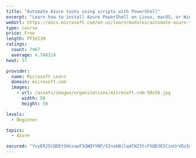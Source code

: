 ```yaml
---
title: "Automate Azure tasks using scripts with PowerShell"
excerpt: "Learn how to install Azure PowerShell on Linux, macOS, or Windows and then connect to Azure and manage your resources."
webUrl: https://docs.microsoft.com/en-us/learn/modules/automate-azure-tasks-with-powershell/
type: course
price: Free
length: PT1H11M
ratings:
  count: 7467
  average: 4.740324
heat: 57

provider:
  name: Microsoft Learn
  domain: microsoft.com
  images:
    - url: /assets/images/organizations/microsoft.com-50x50.jpg
      width: 50
      height: 50

levels:
  - Beginner

topics:
  - Azure

secured: "YoyER25CQOEtSHssawFSQWQYYNP/5InabBilqdCNZ3tcFXQD3ESCznUrVDz5qlFkQKUk8ocRvtWtRI62LAFOWFIT7tZsMvablEkeeo022xvurOM7Olv5ri4H+Y+yp5CVqmSZGbd9ahDSQcAbbkI6zmKrgCe18k7i6IjfdKN9KM/SdJfyhgjLE+z5Y9XjCEr3C/7Ka77hkMgUV/CyIAT53bi4CRpvGay0JxxnbvTJDM069IWMmZwNMfNA8PwqiCJ9TzZijLTQH4/q5M1ENZWAxEVseiy0YoxrPFZK+RQoUWk7lV86Ind7fD2p2we7qlZeisL3AkfHW906jIo3PSQ7FdFydpqr0GAr59r43W3JAce8+bwFcM/U5savU9F67qTMmVQfal7yqUTBYjxa2U/D/vWHNTy2ZhK1uPznn1N8wjQ=;5yiQrcrVLw4ueFvcSKdE4g=="
---
```


